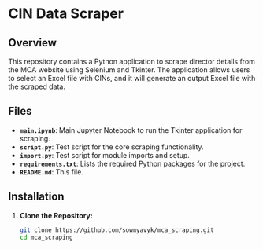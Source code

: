 # CIN Data Scraper

## Overview
This repository contains a Python application to scrape director details from the MCA website using Selenium and Tkinter. The application allows users to select an Excel file with CINs, and it will generate an output Excel file with the scraped data.

## Files

- **`main.ipynb`**: Main Jupyter Notebook to run the Tkinter application for scraping.
- **`script.py`**: Test script for the core scraping functionality.
- **`import.py`**: Test script for module imports and setup.
- **`requirements.txt`**: Lists the required Python packages for the project.
- **`README.md`**: This file.

## Installation

1. **Clone the Repository:**

   ```bash
   git clone https://github.com/sowmyavyk/mca_scraping.git
   cd mca_scraping

